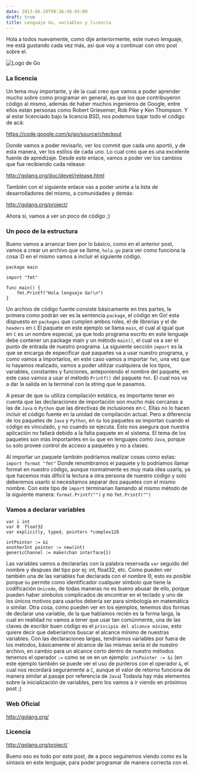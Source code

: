 ```yaml
---
date: 2013-06-20T09:36:49-03:00
draft: true
title: Lenguaje Go, variables y licencia
---
```


Hola a todos nuevamente, como dije anteriormente, este nuevo lenguaje, me está gustando cada vez más, así que voy a continuar con otro post sobre el.

![Logo de Go](http://myblog-965.appspot.com/2013/07/appenginegophercolor.jpg?raw=true)

### La licencia
Un tema muy importante, y de la cual creo que vamos a poder aprender mucho sobre como programar en general,
es que los que contribuyeron código al mismo, además de haber muchos ingenieros de Google, entre ellos están personas como Robert Griesemer,
Rob Pike y Ken Thompson. Y al estar licenciado bajo la licencia BSD, nos podemos bajar todo el código de acá:

https://code.google.com/p/go/source/checkout

Donde vamos a poder revisarlo, ver los commit que cada uno aportó, y de esta manera, ver los estilos de cada uno.
Lo cual creo que es una excelente fuente de apredizaje.
Desde este enlace, vamos a poder ver los cambios que fue recibiendo cada release:

http://golang.org/doc/devel/release.html

También con el siguiente enlace vas a poder unirte a la lista de desarrolladores del mismo, a comunidades y demás:

http://golang.org/project/


Ahora si, vamos a ver un poco de código ;)

### Un poco de la estructura


Bueno vamos a arrancar bien por lo básico, como en el anterior post, vamos a crear un archivo que se llame, `hola.go` para ver como funciona la cosa :D
en el mismo vamos a incluir el siguiente código.

```
package main

import "fmt"

func main() {
    fmt.Printf("Hola lenguaje Go!\n")
}
```

Un archivo de código fuente consiste básicamente en tres partes, la primera como podrán ver es la sentencia `package`,
el código en Go! esta dispuesto en `packages` que cumplen ambos roles, el de librerías y el de `headers` en `C`
El paquete en este ejemplo se llama `main`, el cual al igual que en `C` es un nombre especial, ya que todo programa escrito
en este lenguaje debe contener un package main y un método `main()`, el cual va a ser el punto de entrada de nuestro programa.
La siguiente sección `import` es la que se encarga de especificar qué paquetes va a usar nuestro programa, y como vamos a importarlos,
en este caso vamos a importar `fmt`, una vez que lo hayamos realizado, vamos a poder utilizar cualquiera de los tipos, variables, constantes y funciones,
anteponiendo el nombre del paquete, en este caso vamos a usar el método `Printf()` del paquete `fmt`.
El cual nos va a dar la salida en la terminal con la string que le pasamos.

A pesar de que `Go` utiliza compilación estática, es importante tener en cuenta que las declaraciones de importación son mucho más cercanas a las
de `Java` o `Python` que las directivas de inclusiones en `C`. Ellas no lo hacen incluir el código fuente en la unidad de compilación actual.
Pero a diferencia de los paquetes de `Java` y `Python`, en `Go` los paquetes se importan cuando el código es vinculado, y no cuando se ejecuta.
Esto nos asegura que nuestra aplicación no fallará debido a la falta paquete en el sistema.
El tema de los paquetes son más importantes en `Go` que en lenguajes como `Java`, porque `Go` solo provee control de acceso a paquetes y no a clases.


Al importar un paquete también podríamos realizar cosas como estas:
`import format "fmt"`
Donde renombramos el paquete y lo podríamos llamar format en nuestro código, aunque normalmente es muy mala idea usarla,
ya que hacemos más difícil la lectura a otra persona de nuestro código y solo deberemos usarlo si necesitamos separar dos paquetes con el mismo nombre.
Con este tipo de `import` terminarían llamando al mismo método de la siguiente manera: `format.Printf("")` y no `fmt.Printf("")`

### Vamos a declarar variables

```
var i int
var Θ  float32
var explicitly, typed, pointers *complex128

intPointer := &i
anotherInt pointer := new(int)
genericChannel := make(chan interface{})
```

Las variables vamos a declararlas con la palabra reservada `var` seguido del nombre y despues del tipo por ej: int, float32, etc.
Como pueden ver también una de las variables fue declarada con el nombre Θ, esto es posible porque `Go` permite como identificador cualquier
símbolo que tiene la codificación `Unicode`, de todas maneras no es bueno abusar de ello, porque pueden haber símbolos complicados de encontrar
en el teclado y  uno de los únicos motivos para usarlos debería ser para simbología en matemática o similar.
Otra cosa, como pueden ver en los ejemplos, tenemos dos formas de declarar una variable, de la que hablamos recién es la forma larga,
la cual en realidad no vamos a tener que usar tan comúnmente, una de las claves de escribir buen código es el `principio del alcance mínimo`,
esto quiere decir que deberíamos buscar el alcance mínimo de nuestras variables.
Con las declaraciones largas, tendríamos variables por fuera de los metodos, básicamente el alcance de las mismas sería el de nuestro archivo,
en cambio para un alcance corto dentro de nuestro métodos tenemos el operador `:=` como se ve en un ejemplo: `intPointer := &i`
(en este ejemplo también se puede ver el uso de punteros con el operador `&`, el cual nos recordará seguramente a `C`,
aunque el valor de retorno funciona de manera similar al pasaje por referencia de `Java`)
Todavía hay más elementos sobre la inicialización de variables, pero los vamos a ir viendo en próximos post ;)

### Web Oficial
 
http://golang.org/

### Licencia
 
http://golang.org/project/

Bueno eso es todo por este post, de a poco seguiremos viendo como es la sintaxis en este lenguaje, para poder programar de manera correcta con el.
